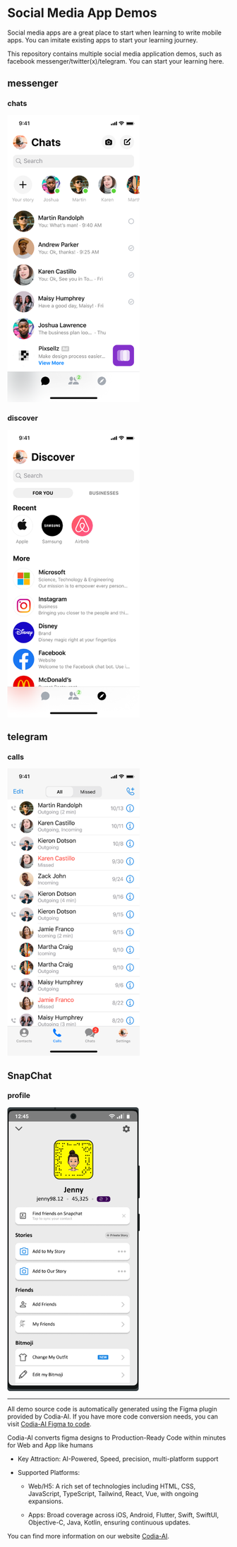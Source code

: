 # Social Media App Demos
Social media apps are a great place to start when learning to write mobile apps. You can imitate existing apps to start your learning journey. 

This repository contains multiple social media application demos, such as facebook messenger/twitter(x)/telegram. You can start your learning here.

## messenger  
### chats

<!-- ![chats](./facebook-messenger/chats/facebook_messanger_chats.png)   -->
<img src="./facebook-messenger/chats/facebook_messanger_chats.png" width='300'>

### discover

<!-- ![discover](./facebook-messenger/discover/facebook_messanger_discover.png) -->  
<img src="./facebook-messenger/discover/facebook_messanger_discover.png" width='300'>


## telegram  

### calls
<!-- ![calls](./telegram/calls/telegram_calls.png =300x300) -->   
<img src="./telegram/calls/telegram_calls.png" width='300'>


## SnapChat

### profile
<img src="./snapchat/profile/profile.png" width='300'>

---
All demo source code is automatically generated using the Figma plugin provided by Codia-AI. If you have more code conversion needs, you can visit [Codia-AI Figma to code](https://www.figma.com/community/plugin/1301565000406306598).

Codia-AI converts figma designs to Production-Ready Code within minutes for Web and App like humans

- Key Attraction: AI-Powered, Speed, precision, multi-platform support

- Supported Platforms:

  - Web/H5: A rich set of technologies including HTML, CSS, JavaScript, TypeScript, Tailwind, React, Vue, with ongoing expansions.

  - Apps: Broad coverage across iOS, Android, Flutter, Swift, SwiftUI, Objective-C, Java, Kotlin, ensuring continuous updates.

You can find more information on our website [Codia-AI](https://codia.ai/).